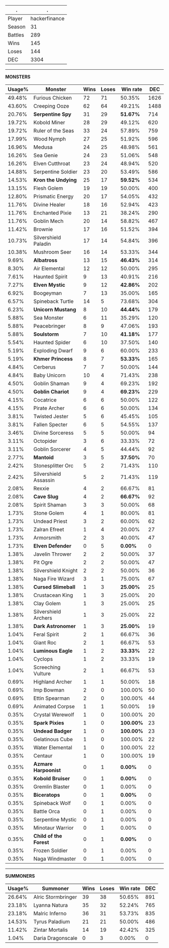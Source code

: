 .|.
|-|-
Player|hackerfinance
Season|31
Battles|289
Wins|145
Loses|144
DEC|3304

---
**MONSTERS**

Usage%|Monster|Wins|Loses|Win rate|DEC|
-|-|-|-|-|-|
49.48%|Furious Chicken|72|71|50.35%|1626|
43.60%|Creeping Ooze|62|64|49.21%|1488|
20.76%|**Serpentine Spy**|31|29|**51.67%**|714|
19.72%|Kobold Miner|28|29|49.12%|620|
19.72%|Ruler of the Seas|33|24|57.89%|759|
17.99%|Wood Nymph|27|25|51.92%|596|
16.96%|Medusa|24|25|48.98%|561|
16.26%|Sea Genie|24|23|51.06%|548|
16.26%|Elven Cutthroat|23|24|48.94%|520|
14.88%|Serpentine Soldier|23|20|53.49%|586|
14.53%|**Kron the Undying**|25|17|**59.52%**|534|
13.15%|Flesh Golem|19|19|50.00%|400|
12.80%|Prismatic Energy|20|17|54.05%|432|
11.76%|Divine Healer|18|16|52.94%|423|
11.76%|Enchanted Pixie|13|21|38.24%|290|
11.76%|Goblin Mech|20|14|58.82%|467|
11.42%|Brownie|17|16|51.52%|394|
10.73%|Silvershield Paladin|17|14|54.84%|396|
10.38%|Mushroom Seer|16|14|53.33%|344|
9.69%|**Albatross**|13|15|**46.43%**|314|
8.30%|Air Elemental|12|12|50.00%|295|
7.61%|Haunted Spirit|9|13|40.91%|216|
7.27%|**Elven Mystic**|9|12|**42.86%**|202|
6.92%|Boogeyman|7|13|35.00%|165|
6.57%|Spineback Turtle|14|5|73.68%|304|
6.23%|**Unicorn Mustang**|8|10|**44.44%**|179|
5.88%|Sea Monster|6|11|35.29%|120|
5.88%|Peacebringer|8|9|47.06%|193|
5.88%|**Soulstorm**|7|10|**41.18%**|177|
5.54%|Haunted Spider|6|10|37.50%|140|
5.19%|Exploding Dwarf|9|6|60.00%|233|
5.19%|**Khmer Princess**|8|7|**53.33%**|165|
4.84%|Cerberus|7|7|50.00%|144|
4.84%|Baby Unicorn|10|4|71.43%|238|
4.50%|Goblin Shaman|9|4|69.23%|192|
4.50%|**Goblin Chariot**|9|4|**69.23%**|229|
4.15%|Cocatrice|6|6|50.00%|122|
4.15%|Pirate Archer|6|6|50.00%|134|
3.81%|Twisted Jester|5|6|45.45%|105|
3.81%|Fallen Specter|6|5|54.55%|137|
3.46%|Divine Sorceress|5|5|50.00%|94|
3.11%|Octopider|3|6|33.33%|72|
3.11%|Goblin Sorcerer|4|5|44.44%|92|
2.77%|**Mantoid**|3|5|**37.50%**|70|
2.42%|Stonesplitter Orc|5|2|71.43%|110|
2.42%|Silvershield Assassin|5|2|71.43%|119|
2.08%|Rexxie|4|2|66.67%|81|
2.08%|**Cave Slug**|4|2|**66.67%**|92|
2.08%|Spirit Shaman|3|3|50.00%|68|
1.73%|Stone Golem|4|1|80.00%|81|
1.73%|Undead Priest|3|2|60.00%|62|
1.73%|Zalran Efreet|1|4|20.00%|27|
1.73%|Armorsmith|2|3|40.00%|47|
1.73%|**Elven Defender**|0|5|**0.00%**|0|
1.38%|Javelin Thrower|2|2|50.00%|37|
1.38%|Pit Ogre|2|2|50.00%|47|
1.38%|Silvershield Knight|2|2|50.00%|36|
1.38%|Naga Fire Wizard|3|1|75.00%|67|
1.38%|**Cursed Slimeball**|1|3|**25.00%**|25|
1.38%|Crustacean King|1|3|25.00%|20|
1.38%|Clay Golem|1|3|25.00%|25|
1.38%|Silvershield Archers|1|3|25.00%|22|
1.38%|**Dark Astronomer**|1|3|**25.00%**|19|
1.04%|Feral Spirit|2|1|66.67%|36|
1.04%|Giant Roc|2|1|66.67%|53|
1.04%|**Luminous Eagle**|1|2|**33.33%**|22|
1.04%|Cyclops|1|2|33.33%|19|
1.04%|Screeching Vulture|2|1|66.67%|53|
0.69%|Highland Archer|1|1|50.00%|18|
0.69%|Imp Bowman|2|0|100.00%|50|
0.69%|Ettin Spearman|2|0|100.00%|44|
0.69%|Animated Corpse|1|1|50.00%|19|
0.35%|Crystal Werewolf|1|0|100.00%|20|
0.35%|**Spark Pixies**|1|0|**100.00%**|23|
0.35%|**Undead Badger**|1|0|**100.00%**|23|
0.35%|Gelatinous Cube|1|0|100.00%|22|
0.35%|Water Elemental|1|0|100.00%|22|
0.35%|Centaur|1|0|100.00%|19|
0.35%|**Azmare Harpoonist**|0|1|**0.00%**|0|
0.35%|**Kobold Bruiser**|0|1|**0.00%**|0|
0.35%|Gremlin Blaster|0|1|0.00%|0|
0.35%|**Biceratops**|0|1|**0.00%**|0|
0.35%|Spineback Wolf|0|1|0.00%|0|
0.35%|Battle Orca|0|1|0.00%|0|
0.35%|Serpentine Mystic|0|1|0.00%|0|
0.35%|Minotaur Warrior|0|1|0.00%|0|
0.35%|**Child of the Forest**|0|1|**0.00%**|0|
0.35%|Frozen Soldier|0|1|0.00%|0|
0.35%|Naga Windmaster|0|1|0.00%|0|

---
**SUMMONERS**

Usage%|Summoner|Wins|Loses|Win rate|DEC|
-|-|-|-|-|-|
26.64%|Alric Stormbringer|39|38|50.65%|891|
23.18%|Lyanna Natura|35|32|52.24%|765|
23.18%|Malric Inferno|36|31|53.73%|835|
14.53%|Tyrus Paladium|21|21|50.00%|486|
11.42%|Zintar Mortalis|14|19|42.42%|325|
1.04%|Daria Dragonscale|0|3|0.00%|0|
